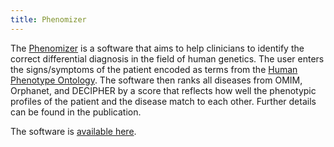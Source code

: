 ```yaml
---
title: Phenomizer
---
```



The [Phenomizer](http://compbio.charite.de/phenomizer) is a software that aims to help clinicians to identify the correct differential diagnosis in the field of human genetics.
The user enters the signs/symptoms of the patient encoded as terms from the [Human Phenotype Ontology](http://www.human-phenotype-ontology.org). 
The software then ranks all diseases from OMIM, Orphanet, and DECIPHER by a score that reflects how well the phenotypic profiles of the patient
and the disease match to each other. Further details can be found in the publication.


The software is [available here](http://compbio.charite.de/phenomizer).

